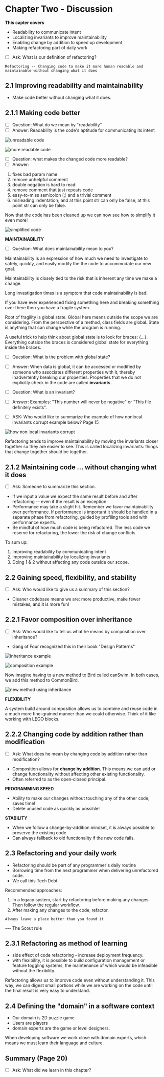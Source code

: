 # Chapter Two - Discussion

**This capter covers**

* Readability to communicate intent
* Localizing invariants to improve maintainability
* Enabling change by addition to speed up development
* Making refactoring part of daily work

- [ ] Ask: What is our definition of refactoring?

```text
Refactoring -- Changing code to make it more human readable and maintainable without changing what it does
```

## 2.1 Improving readability and maintainability

* Make code better without changing what it does.

## 2.1.1 Making code better

- [ ] Question: What do we mean by "readability"
- [ ] Answer: Readability is the code's aptitude for communicating its intent

![unreadable code](02_01_unreadable_code.png)

![more readable code](02_02_readable_code.png)

- [ ] Question: what makes the changed code more readable?
- [ ] Answer:

1. fixes bad param name
2. remove unhelpful comment
3. double negation is hard to read
4. remove comment that just repeats code
5. easy-to-miss semicolon (;) and a trivial comment
5. misleading indentation; and at this point str can only be false; at this point str can only be false.

Now that the code has been cleaned up we can now see how to simplify it even more!

![simplified code](02_03_simplified_code.png)

**MAINTAINABILITY**

- [ ] Question: What does maintainability mean to you?

Maintainability is an expression of how much we need to investigate to safely, quickly, and easily modify the the code to accommodate our new goal.

Maintainability is closely tied to the risk that is inherent any time we make a change.

Long investigation times is a symptom that code maintainability is bad.

If you have ever experienced fixing something here and breaking something over there then you have a fragile system.

Root of fragility is global state.  Global here means outside the scope we are considering.  From the perspective of a method, class fields are global.  State is anything that can change while the program is running.

A useful trick to help think about global state is to look for braces: {...}.  Everything outside the braces is considered global state for everything inside the braces.

- [ ] Question: What is the problem with global state?
- [ ] Answer: When data is global, it can be accessed or modified by someone who associates different properties with it, thereby inadvertently breaking our properties.  Properties that we do not explicitly check in the code are called **invariants**.

- [ ] Question: What is an invariant?
- [ ] Answer:  Examples: "This number will never be negative" or "This file definitely exists".

- [ ] ASK: Who would like to summarize the example of how nonlocal invariants corrupt example below?  Page 15

![how non local invariants corrupt](02_04_how_nonlocal_invariants_corrupt.png)

Refactoring tends to improve maintainability by moving the invariants closer together so they are easier to see.  This is called localizing invariants: things that change together should be together.

## 2.1.2 Maintaining code ... without changing what it does

- [ ] Ask: Someone to summarize this section.

* If we input a value we expect the same result before and after refactoring -- even if the result is an exception
* Performance may take a slight hit.  Remember we favor maintainability over performance.  If performance is important it should be handled in a separate phase from refactoring, guided by profiling tools and with performance experts.
* Be mindful of how much code is being refactored.  The less code we reserve for refactoring, the lower the risk of change conflicts.

To sum up:

1. Improving readability by communicating intent
2. Improving maintainability by localizing invariants
3. Doing 1 & 2 without affecting any code outside our scope.

## 2.2 Gaining speed, flexibility, and stability

- [ ] Ask: Who would like to give us a summary of this section?

* Cleaner codebase means we are: more productive, make fewer mistakes, and it is more fun!

## 2.2.1 Favor composition over inheritance

- [ ] Ask: Who would like to tell us what he means by composition over inheritance?

* Gang of Four recognized this in their book "Design Patterns"

![inheritance example](02_04_using_inheritance.png)

![composition example](02_05_composition_example.png)

Now imagine having to a new method to Bird called canSwim.  In both cases, we add this method to CommonBird.

![new method using inheritance](02_06_new_method_using_inheritance.png)

**FLEXIBILITY**

A system build around composition allows us to combine and reuse code in a much more fine-grained manner than we could otherwise.  Think of it like working with LEGO blocks.

## 2.2.2 Changing code by addition rather than modification

- [ ] Ask: What does he mean by changing code by addition rather than modification?

* Composition allows for **change by addition**.  This means we can add or change functionality without affecting other existing functionality.
* Often referred to as the open-closed principal.

**PROGRAMMING SPEED**

* Ability to make our changes without touching any of the other code, saves time!
* Delete unused code as quickly as possible!

**STABILITY**

* When we follow a change-by-addition mindset, it is always possible to preserve the existing code.
* Can always fallback to old functionality if the new code fails.

## 2.3 Refactoring and your daily work

* Refactoring should be part of any programmer's daily routine
* Borrowing time from the next programmer when delivering unrefactored code.
* We call this Tech Debt

Recommended approaches:

1. In a legacy system, start by refactoring before making any changes.  Then follow the regular workflow.
2. After making any changes to the code, refactor.

```text
Always leave a place better than you found it
```

--- The Scout rule

## 2.3.1 Refactoring as method of learning

* side effect of code refactoring - increase deployment frequency.
* with flexibility, it is possible to build configuration management or feature toggling systems, the maintenance of which would be infeasible without the flexibility.

Refactoring allows us to improve code even without understanding it.  This way, we can digest small portions while we are working on the code until the final result is very easy to understand.

## 2.4 Defining the "domain" in a software context

* Our domain is 2D puzzle game
* Users are players
* domain experts are the game or level designers.

When developing software we work close with domain experts, which means we must learn their language and culture.

## Summary (Page 20)

- [ ] Ask: What did we learn in this chapter?